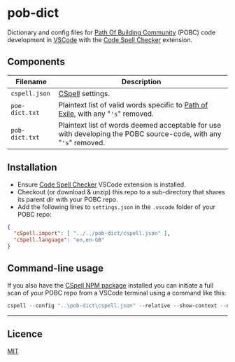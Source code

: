 # pob-dict

Dictionary and config files for 
[Path Of Building Community](https://github.com/PathOfBuildingCommunity/PathOfBuilding) (POBC) 
code development in [VSCode](https://code.visualstudio.com/) 
with the [Code Spell Checker](https://marketplace.visualstudio.com/items?itemName=streetsidesoftware.code-spell-checker) 
extension.

## Components
| Filename       | Description
| -------------- | -----------
| `cspell.json`  | [CSpell](https://cspell.org/) settings.
| `poe-dict.txt` | Plaintext list of valid words specific to [Path of Exile](https://www.pathofexile.com/), with any "`'s`" removed.
| `pob-dict.txt` | Plaintext list of words deemed acceptable for use with developing the POBC source-code, with any "`'s`" removed.

## Installation
* Ensure [Code Spell Checker](https://marketplace.visualstudio.com/items?itemName=streetsidesoftware.code-spell-checker) 
VSCode extension is installed.
* Checkout (or download & unzip) this repo to a sub-directory that shares its parent dir with your POBC repo.
* Add the following lines to `settings.json` in the `.vscode` folder of your POBC repo:
```json
{
  "cSpell.import": [ "../../pob-dict/cspell.json" ],
  "cSpell.language": "en,en-GB"
}
```

## Command-line usage
If you also have the [CSpell NPM package](https://www.npmjs.com/package/cspell) installed 
you can initiate a full scan of your POBC repo from a VSCode terminal using a command like this:
```powershell
cspell --config "..\pob-dict\cspell.json" --relative --show-context --no-progress "**"
```

---

## Licence

[MIT](https://opensource.org/licenses/MIT)
